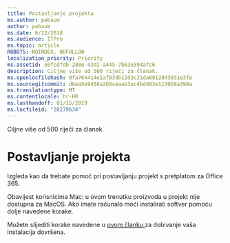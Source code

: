 ```yaml
---
title: Postavljanje projekta
ms.author: pebaum
author: pebaum
ms.date: 6/12/2018
ms.audience: ITPro
ms.topic: article
ROBOTS: NOINDEX, NOFOLLOW
localization_priority: Priority
ms.assetid: e0fcdfdb-288e-43d2-a445-7b63e594afc6
description: Ciljne više od 500 riječi za članak.
ms.openlocfilehash: 9fa764414e1af83db12d3c21da68128d3931e3fe
ms.sourcegitcommit: d6ea5e9458a2b8ceaab3ac4bd483e1130b9a398a
ms.translationtype: MT
ms.contentlocale: hr-HR
ms.lasthandoff: 01/15/2019
ms.locfileid: "28279634"
---
```

Ciljne više od 500 riječi za članak.
  
# <a name="setting-up-project"></a>Postavljanje projekta

Izgleda kao da trebate pomoć pri postavljanju projekt s pretplatom za Office 365.
  
Obavijest korisnicima Mac: u ovom trenutku proizvoda u projekt nije dostupna za MacOS. Ako imate računalo moći instalirati softver pomoću dolje navedene korake.
  
Možete slijediti korake navedene u [ovom članku ](https://support.office.com/article/https://support.office.com/article/7059249b-d9fe-4d61-ab96-5c5bf435f281.aspx)za dobivanje vaša instalacija dovršena.
  

